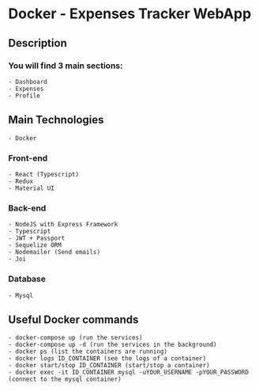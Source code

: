 # Docker - Expenses Tracker WebApp

## Description

### You will find 3 main sections:

    - Dashboard
    - Expenses
    - Profile

## Main Technologies

    - Docker

### Front-end

    - React (Typescript)
    - Redux
    - Material UI

### Back-end

    - NodeJS with Express Framework
    - Typescript
    - JWT + Passport
    - Sequelize ORM
    - Nodemailer (Send emails)
    - Joi

### Database

    - Mysql

## Useful Docker commands

    - docker-compose up (run the services)
    - docker-compose up -d (run the services in the background)
    - docker ps (list the containers are running)
    - docker logs ID_CONTAINER (see the logs of a container)
    - docker start/stop ID_CONTAINER (start/stop a container)
    - docker exec -it ID_CONTAINER mysql -uYOUR_USERNAME -pYOUR_PASSWORD (connect to the mysql container)
